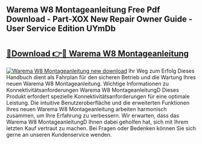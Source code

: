 ## Warema W8 Montageanleitung Free Pdf Download - Part-XOX New Repair Owner Guide - User Service Edition UYmDb

# <h2><a href="http://df7fx2e.blite.top/?on=Warema+W8+Montageanleitung">🔗Download 👉🔴 Warema W8 Montageanleitung</a></h2>

[![Warema W8 Montageanleitung new download](https://i.imgur.com/lujVjoI.png)](http://df7fx2e.blite.top/?on=Warema+W8+Montageanleitung)
Ihr Weg zum Erfolg Dieses Handbuch dient als Fahrplan für den sicheren Betrieb und die Wartung Ihres neuen Warema W8 Montageanleitung. Wichtige Informationen zu Konnektivitätsanforderungen Warema W8 MontageanleitungD Dieses Produkt erfordert spezielle Konnektivitätsanforderungen für eine optimale Leistung. Die intuitive Benutzeroberfläche und die erweiterten Funktionen Ihres neuen Warema W8 Montageanleitung arbeiten harmonisch zusammen, um Ihre Erfahrung zu verbessern. Wir erwarten, dass das Warema W8 MontageanleitungD Ihnen dabei geholfen hat, sich mit Ihrem letzten Kauf vertraut zu machen. Bei Fragen oder Bedenken können Sie sich gerne an unseren Kundenservice wenden.
